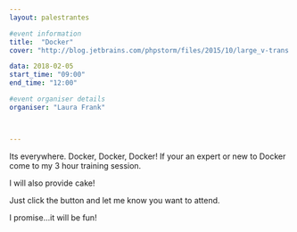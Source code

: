 ```yaml
---
layout: palestrantes

#event information
title:  "Docker"
cover: "http://blog.jetbrains.com/phpstorm/files/2015/10/large_v-trans.png"

data: 2018-02-05
start_time: "09:00"
end_time: "12:00"

#event organiser details
organiser: "Laura Frank"



---
```


Its everywhere. Docker, Docker, Docker! If your an expert or new to Docker come to my 3 hour training session.

I will also provide cake!

Just click the button and let me know you want to attend.

I promise...it will be fun!
